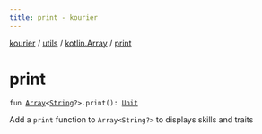 ```yaml
---
title: print - kourier
---
```


[kourier](../../index.html) / [utils](../index.html) / [kotlin.Array](index.html) / [print](.)

# print

`fun `[`Array`](https://kotlinlang.org/api/latest/jvm/stdlib/kotlin/-array/index.html)`<`[`String`](https://kotlinlang.org/api/latest/jvm/stdlib/kotlin/-string/index.html)`?>.print(): `[`Unit`](https://kotlinlang.org/api/latest/jvm/stdlib/kotlin/-unit/index.html)

Add a `print` function to `Array<String?>` to displays skills and traits

